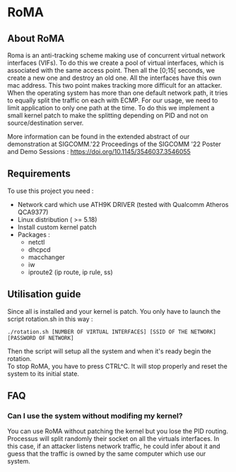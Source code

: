 # RoMA
## About RoMA
Roma is an anti-tracking scheme making use of concurrent virtual network interfaces (VIFs). 
To do this we create a pool of virtual interfaces, which is associated with the same access point.
Then all the [0;15[ seconds, we create a new one and destroy an old one.
All the interfaces have this own mac address.
This two point makes tracking more difficult for an attacker.
When the operating system has more than one default network path, it tries to equally split the traffic on each with ECMP.
For our usage, we need to limit application to only one path at the time. 
To do this we implement a small kernel patch to make the splitting depending on PID and not on source/destination server.

More information can be found in the extended abstract of our demonstration at SIGCOMM.'22 Proceedings of the SIGCOMM '22 Poster and Demo Sessions : https://doi.org/10.1145/3546037.3546055

## Requirements
To use this project you need :
- Network card which use ATH9K DRIVER (tested with Qualcomm Atheros QCA9377)
- Linux distribution ( >= 5.18)
- Install custom kernel patch 
- Packages : 
    - netctl
    - dhcpcd
    - macchanger
    - iw
    - iproute2 (ip route, ip rule, ss)

## Utilisation guide
Since all is installed and your kernel is patch. 
You only have to launch the script rotation.sh in this way : 
```
./rotation.sh [NUMBER OF VIRTUAL INTERFACES] [SSID OF THE NETWORK] [PASSWORD OF NETWORK]
```
Then the script will setup all the system and when it's ready begin the rotation.   
To stop RoMA, you have to press CTRL^C. 
It will stop properly and reset the system to its initial state.

## FAQ
### Can I use the system without modifing my kernel?
You can use RoMA without patching the kernel but you lose the PID routing. 
Processus will split randomly their socket on all the virtuals interfaces.
In this case, if an attacker listens network traffic, he could infer about it and guess that the traffic is owned by the same computer which use our system.
